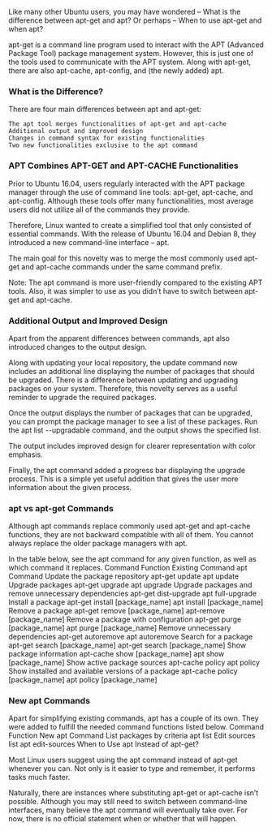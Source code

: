 Like many other Ubuntu users, you may have wondered – What is the difference between apt-get and apt? Or perhaps – When to use apt-get and when apt?

apt-get is a command line program used to interact with the APT (Advanced Package Tool) package management system. However, this is just one of the tools used to communicate with the APT system. Along with apt-get, there are also apt-cache, apt-config, and (the newly added) apt.

### What is the Difference?

There are four main differences between apt and apt-get:

    The apt tool merges functionalities of apt-get and apt-cache
    Additional output and improved design
    Changes in command syntax for existing functionalities
    Two new functionalities exclusive to the apt command


###  APT Combines APT-GET and APT-CACHE Functionalities

Prior to Ubuntu 16.04, users regularly interacted with the APT package manager through the use of command line tools: apt-get, apt-cache, and apt-config. Although these tools offer many functionalities, most average users did not utilize all of the commands they provide.

Therefore, Linux wanted to create a simplified tool that only consisted of essential commands. With the release of Ubuntu 16.04 and Debian 8, they introduced a new command-line interface – apt.

The main goal for this novelty was to merge the most commonly used apt-get and apt-cache commands under the same command prefix.

Note: The apt command is more user-friendly compared to the existing APT tools. Also, it was simpler to use as you didn’t have to switch between apt-get and apt-cache.


### Additional Output and Improved Design

Apart from the apparent differences between commands, apt also introduced changes to the output design.

Along with updating your local repository, the update command now includes an additional line displaying the number of packages that should be upgraded. There is a difference between updating and upgrading packages on your system. Therefore, this novelty serves as a useful reminder to upgrade the required packages.

Once the output displays the number of packages that can be upgraded, you can prompt the package manager to see a list of these packages. Run the apt list --upgradable command, and the output shows the specified list.

The output includes improved design for clearer representation with color emphasis.

Finally, the apt command added a progress bar displaying the upgrade process. This is a simple yet useful addition that gives the user more information about the given process.


### apt vs apt-get Commands

Although apt commands replace commonly used apt-get and apt-cache functions, they are not backward compatible with all of them. You cannot always replace the older package managers with apt.

In the table below, see the apt command for any given function, as well as which command it replaces.
Command Function	Existing Command	apt Command
Update the package repository	apt-get update	apt update
Upgrade packages	apt-get upgrade	apt upgrade
Upgrade packages and remove unnecessary dependencies	apt-get dist-upgrade	apt full-upgrade
Install a package	apt-get install [package_name]	apt install [package_name]
Remove a package	apt-get remove [package_name]	apt-remove [package_name]
Remove a package with configuration	apt-get purge [package_name]	apt purge [package_name]
Remove unnecessary dependencies	apt-get autoremove	apt autoremove
Search for a package	apt-get search [package_name]	apt-get search [package_name]
Show package information	apt-cache show [package_name]	apt show [package_name]
Show active package sources	apt-cache policy	apt policy
Show installed and available versions of a package	apt-cache policy [package_name]	apt policy [package_name]


### New apt Commands

Apart for simplifying existing commands, apt has a couple of its own. They were added to fulfill the needed command functions listed below.
Command Function	New apt Command
List packages by criteria	apt list
Edit sources list	apt edit-sources
When to Use apt Instead of apt-get?

Most Linux users suggest using the apt command instead of apt-get whenever you can. Not only is it easier to type and remember, it performs tasks much faster.

Naturally, there are instances where substituting apt-get or apt-cache isn’t possible. Although you may still need to switch between command-line interfaces, many believe the apt command will eventually take over. For now, there is no official statement when or whether that will happen.
